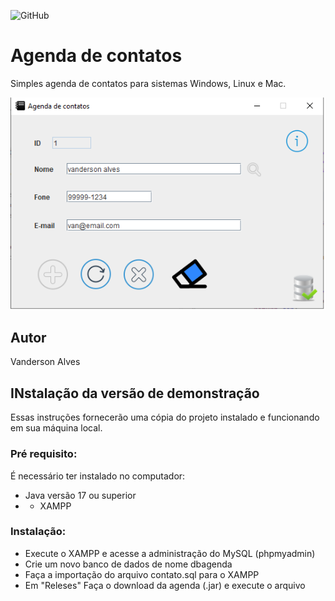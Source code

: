 ![GitHub](https://img.shields.io/github/license/Vansk1/agenda?style=for-the-badge)
# Agenda de contatos 
Simples agenda de contatos para sistemas Windows, Linux e Mac.

![Print da Tela](https://github.com/Vansk1/Agenda/blob/main/img/Sem%20t%C3%ADtulo.png)
## Autor
Vanderson Alves


## INstalação da versão de demonstração
Essas instruções fornecerão uma cópia do projeto instalado e funcionando em sua máquina local.
### Pré requisito:
É necessário ter instalado no computador:
* Java versão 17 ou superior
* * XAMPP
### Instalação:
* Execute o XAMPP e acesse a administração do MySQL (phpmyadmin)
* Crie um novo banco de dados de nome dbagenda
* Faça a importação do arquivo contato.sql para o XAMPP
* Em "Releses" Faça o download da agenda (.jar) e execute o arquivo
